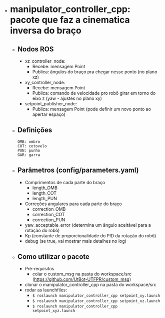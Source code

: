 - # manipulator_controller_cpp: pacote que faz a cinematica inversa do braço

  - ## Nodos ROS
    - xz_controller_node: 
      - Recebe: mensagem Point
      - Publica: ângulos do braço pra chegar nesse ponto (no plano xz)
    - xy_controller_node: 
      - Recebe: mensagem Point
      - Publica: comando de velocidade pro robô girar em torno do eixo z (yaw - ajustes no plano xy)
    - setpoint_publisher_node: 
      - Publica: mensagem Point (pode definir um novo ponto ao apertar espaço)
    
  - ## Definições
    ```
    OMB: ombro
    COT: cotovelo
    PUN: punho
    GAR: garra
    ```

  - ## Parâmetros (config/parameters.yaml)
    - Comprimentos de cada parte do braço 
      -  length_OMB 
      -  length_COT
      -  length_PUN
    - Correções angulares para cada parte do braço
      - correction_OMB
      - correction_COT
      - correction_PUN
    - yaw_acceptable_error (determina um ângulo aceitável para a rotação do robô)
    - Kp (constante de proporcionalidade do PID da rotação do robô)
    - debug (se true, vai mostrar mais detalhes no log)

  - ## Como utilizar o pacote
    - Pré-requisitos
      - colar o custom_msg na pasta do workspace/src (https://github.com/UtBot-UTFPR/custom_msg) 
    - clonar o manipulator_controller_cpp na pasta do workspace/src
    - rodar as launchfiles:
      - ```$ roslaunch manipulator_controller_cpp setpoint_xy.launch```
      - ```$ roslaunch manipulator_controller_cpp setpoint_xz.launch```
      - ```$ roslaunch manipulator_controller_cpp setpoint_xyz.launch```
